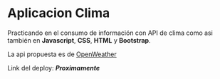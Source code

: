 # Aplicacion Clima

Practicando en el consumo de información con API de clima como asi también en **Javascript**, **CSS**, **HTML** y **Bootstrap**.

La api propuesta es de [OpenWeather](https://openweathermap.org/)

Link del deploy: **_Proximamente_**
